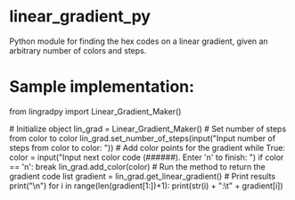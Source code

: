 # linear_gradient_py
Python module for finding the hex codes on a linear gradient, given an arbitrary number of colors and steps.


# Sample implementation:
from lingradpy import Linear_Gradient_Maker()

\# Initialize object
lin_grad = Linear_Gradient_Maker()
\# Set number of steps from color to color
lin_grad.set_number_of_steps(input("Input number of steps from color to color: "))
\# Add color points for the gradient
while True:
    color = input("Input next color code (######). Enter \'n\' to finish: ")
    if color == 'n':
        break
    lin_grad.add_color(color)
\# Run the method to return the gradient code list
gradient = lin_grad.get_linear_gradient()
\# Print results
print("\n")
for i in range(len(gradient[1:])+1):
    print(str(i) + ":\t" + gradient[i])
